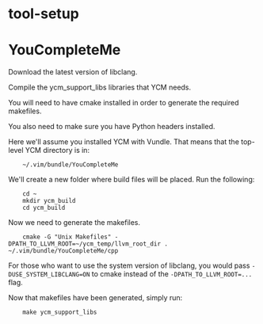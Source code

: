 tool-setup
==========

YouCompleteMe
=============

Download the latest version of libclang.

Compile the ycm_support_libs libraries that YCM needs.

You will need to have cmake installed in order to generate the required makefiles.

You also need to make sure you have Python headers installed.

Here we'll assume you installed YCM with Vundle. That means that the top-level YCM directory is in:

        ~/.vim/bundle/YouCompleteMe
        
We'll create a new folder where build files will be placed. Run the following:
        
        cd ~
        mkdir ycm_build
        cd ycm_build
        
Now we need to generate the makefiles.

        cmake -G "Unix Makefiles" -DPATH_TO_LLVM_ROOT=~/ycm_temp/llvm_root_dir . ~/.vim/bundle/YouCompleteMe/cpp
        
For those who want to use the system version of libclang, you would pass `-DUSE_SYSTEM_LIBCLANG=ON` to cmake instead of the `-DPATH_TO_LLVM_ROOT=...` flag.

Now that makefiles have been generated, simply run:

        make ycm_support_libs
